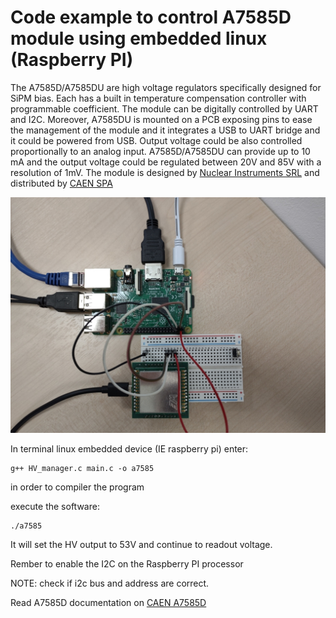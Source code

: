 
# Code example to control A7585D module using embedded linux (Raspberry PI)

The A7585D/A7585DU are high voltage regulators specifically designed for SiPM bias. Each has a built in temperature compensation controller with programmable coefficient. The module can be digitally controlled by UART and I2C. Moreover, A7585DU is mounted on a PCB exposing pins to ease the management of the module and it integrates a USB to UART bridge and it could be powered from USB. Output voltage could be also controlled proportionally to an analog input.
A7585D/A7585DU can provide up to 10 mA and the output voltage could be regulated between 20V and 85V with a resolution of 1mV. 
The module is designed by [Nuclear Instruments SRL](https://www.nuckearinstruments.eu) and distributed by [CAEN SPA](https://www.caen.it) 

![Image of A7585D connected to the Raspberry PI](https://github.com/NuclearInstruments/a7585d_linux_code/blob/main/docs/a7585d_rpi.jpg)

In terminal linux embedded device (IE raspberry pi) enter:
```
g++ HV_manager.c main.c -o a7585
```
in order to compiler the program

execute the software:
```
./a7585
```
It will set the HV output to 53V and continue to readout voltage.


Rember to enable the I2C on the Raspberry PI processor

NOTE: check if i2c bus and address are correct.



Read A7585D documentation on [CAEN A7585D](https://www.caen.it/products/a7585/)